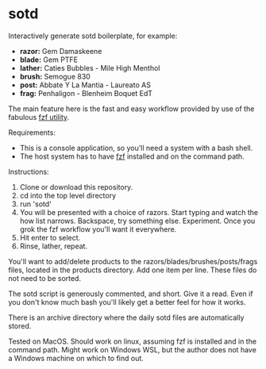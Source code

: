 # sotd

Interactively generate sotd boilerplate, for example:

* **razor:** Gem Damaskeene
* **blade:** Gem PTFE
* **lather:** Caties Bubbles - Mile High Menthol
* **brush:** Semogue 830
* **post:** Abbate Y La Mantia - Laureato AS
* **frag:** Penhaligon - Blenheim Boquet EdT

The main feature here is the fast and easy workflow provided by use of the fabulous [fzf utility](https://github.com/junegunn/fzf).

Requirements:
* This is a console application, so you'll need a system with a bash shell.
* The host system has to have [fzf](https://github.com/junegunn/fzf) installed and on the command path.

Instructions:
1. Clone or download this repository.
2. cd into the top level directory
3. run 'sotd'
4. You will be presented with a choice of razors. Start typing and watch the how list narrows. Backspace, try something else. Experiment. Once you grok the fzf workflow you'll want it everywhere.
5. Hit enter to select.
6. Rinse, lather, repeat.

You'll want to add/delete products to the razors/blades/brushes/posts/frags files, located in the products directory.  Add one item per line. These files do not need to be sorted.

The sotd script is generously commented, and short. Give it a read. Even if you don't know much bash you'll likely get a better feel for how it works.

There is an archive directory where the daily sotd files are automatically stored.

Tested on MacOS. Should work on linux, assuming fzf is installed and in the command path. Might work on Windows WSL, but the author does not have a Windows machine on which to find out.
